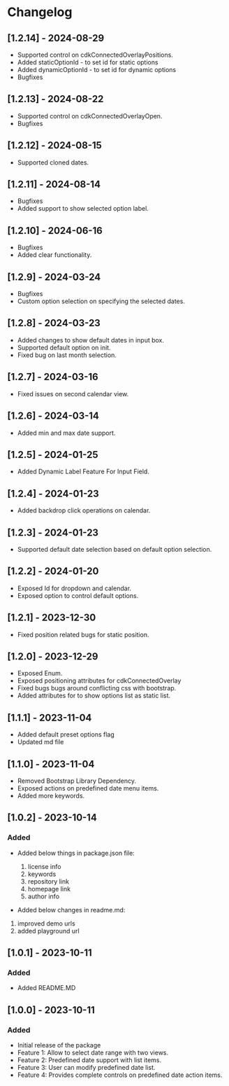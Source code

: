 # Changelog
## [1.2.14] - 2024-08-29
- Supported control on cdkConnectedOverlayPositions.
- Added staticOptionId - to set id for static options
- Added dynamicOptionId - to set id for dynamic options
- Bugfixes

## [1.2.13] - 2024-08-22
- Supported control on cdkConnectedOverlayOpen.
- Bugfixes

## [1.2.12] - 2024-08-15
- Supported cloned dates.

## [1.2.11] - 2024-08-14
- Bugfixes
- Added support to show selected option label.

## [1.2.10] - 2024-06-16
- Bugfixes
- Added clear functionality.

## [1.2.9] - 2024-03-24
- Bugfixes
- Custom option selection on specifying the selected dates.

## [1.2.8] - 2024-03-23
- Added changes to show default dates in input box.
- Supported default option on init.
- Fixed bug on last month selection.

## [1.2.7] - 2024-03-16
- Fixed issues on second calendar view.

## [1.2.6] - 2024-03-14
- Added min and max date support.

## [1.2.5] - 2024-01-25
- Added Dynamic Label Feature For Input Field.

## [1.2.4] - 2024-01-23
- Added backdrop click operations on calendar.

## [1.2.3] - 2024-01-23
- Supported default date selection based on default option selection.

## [1.2.2] - 2024-01-20
- Exposed Id for dropdown and calendar.
- Exposed option to control default options.

## [1.2.1] - 2023-12-30
- Fixed position related bugs for static position.

## [1.2.0] - 2023-12-29
- Exposed Enum.
- Exposed positioning attributes for cdkConnectedOverlay
- Fixed bugs bugs around conflicting css with bootstrap.
- Added attributes for to show options list as static list.

## [1.1.1] - 2023-11-04
- Added default preset options flag
- Updated md file

## [1.1.0] - 2023-11-04
- Removed Bootstrap Library Dependency.
- Exposed actions on predefined date menu items.
- Added more keywords.

## [1.0.2] - 2023-10-14

### Added
 - Added below things in package.json file:
   1. license info
   2. keywords
   3. repository link
   4. homepage link
   5. author info
   
  - Added below changes in readme.md:
   1. improved demo urls
   2. added playground url


## [1.0.1] - 2023-10-11

### Added
 - Added README.MD

## [1.0.0] - 2023-10-11

### Added
- Initial release of the package
- Feature 1: Allow to select date range with two views.
- Feature 2: Predefined date support with list items.
- Feature 3: User can modify predefined date list.
- Feature 4: Provides complete controls on predefined date action items.
